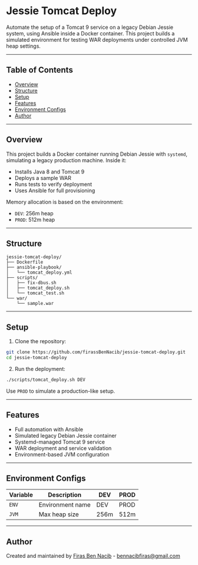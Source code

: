 # Jessie Tomcat Deploy

Automate the setup of a Tomcat 9 service on a legacy Debian Jessie system, using Ansible inside a Docker container. This project builds a simulated environment for testing WAR deployments under controlled JVM heap settings.



---

## Table of Contents

* [Overview](#overview)
* [Structure](#structure)
* [Setup](#setup)
* [Features](#features)
* [Environment Configs](#environment-configs)
* [Author](#author)

---

## Overview

This project builds a Docker container running Debian Jessie with `systemd`, simulating a legacy production machine. Inside it:

* Installs Java 8 and Tomcat 9
* Deploys a sample WAR
* Runs tests to verify deployment
* Uses Ansible for full provisioning

Memory allocation is based on the environment:

* `DEV`: 256m heap
* `PROD`: 512m heap

---

## Structure

```
jessie-tomcat-deploy/
├── Dockerfile
├── ansible-playbook/
│   └── tomcat_deploy.yml
├── scripts/
│   ├── fix-dbus.sh
│   ├── tomcat_deploy.sh
│   └── tomcat_test.sh
└── war/
    └── sample.war
```

---

## Setup

1. Clone the repository:

```bash
git clone https://github.com/firassBenNacib/jessie-tomcat-deploy.git
cd jessie-tomcat-deploy
```

2. Run the deployment:

```bash
./scripts/tomcat_deploy.sh DEV
```

Use `PROD` to simulate a production-like setup.

---

## Features

* Full automation with Ansible
* Simulated legacy Debian Jessie container
* Systemd-managed Tomcat 9 service
* WAR deployment and service validation
* Environment-based JVM configuration

---


## Environment Configs

| Variable | Description      | DEV  | PROD |
| -------- | ---------------- | ---- | ---- |
| `ENV`    | Environment name | DEV  | PROD |
| `JVM`    | Max heap size    | 256m | 512m |

---



## Author

Created and maintained by [Firas Ben Nacib](https://github.com/firassBenNacib) - bennacibfiras@gmail.com
